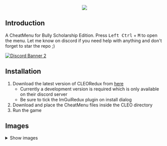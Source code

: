 <p align="center">
  <img src="https://raw.githubusercontent.com/user-grinch/Cheat-Menu/rewrite/images/logo.png">
</p>

## Introduction

A CheatMenu for Bully Scholarship Edition. Press <kbd>Left Ctrl</kbd> + <kbd>M</kbd> to open the menu. Let me know on discord if you need help with anything and don't forget to star the repo ;)

[![Discord Banner 2](https://discordapp.com/api/guilds/689515979847237649/widget.png?style=banner2)](https://discord.com/invite/ZzW7kmf)

## Installation
1. Download the latest version of CLEORedux from [here](https://github.com/cleolibrary/CLEO-Redux)
    - Currently a development version is required which is only available on their discord server 
    - Be sure to tick the ImGuiRedux plugin on install dialog
2. Download and place the CheatMenu files inside the CLEO directory
3. Run the game

## Images
<details>
  <summary>Show images</summary>
  <img src="https://raw.githubusercontent.com/user-grinch/CheatMenuBullySC/rewrite/images/1.png">
  <img src="https://raw.githubusercontent.com/user-grinch/CheatMenuBullySC/rewrite/images/2.png">
  <img src="https://raw.githubusercontent.com/user-grinch/CheatMenuBullySC/rewrite/images/3.png">
  <img src="https://raw.githubusercontent.com/user-grinch/CheatMenuBullySC/rewrite/images/4.png">
  <img src="https://raw.githubusercontent.com/user-grinch/CheatMenuBullySC/rewrite/images/5.png">
  <img src="https://raw.githubusercontent.com/user-grinch/CheatMenuBullySC/rewrite/images/6.png">
</details>

